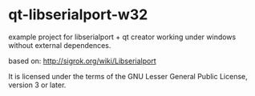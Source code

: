 # qt-libserialport-w32
example project for libserialport + qt creator working under windows without external dependences.

based on:
http://sigrok.org/wiki/Libserialport

It is licensed under the terms of the GNU Lesser General Public License, version 3 or later.
